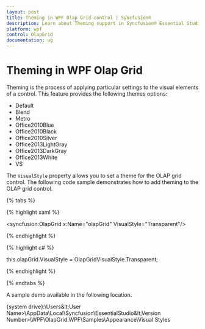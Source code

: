 ```yaml
---
layout: post
title: Theming in WPF Olap Grid control | Syncfusion®
description: Learn about Theming support in Syncfusion® Essential Studio® WPF Olap Grid control, its elements and more details.
platform: wpf
control: OlapGrid
documentation: ug
---
```


# Theming in WPF Olap Grid

Theming is the process of applying particular settings to the visual elements of a control. This feature provides the following themes options:

*	Default
*	Blend
*	Metro
*	Office2010Blue
*	Office2010Black
*	Office2010Silver
*	Office2013LightGray
*	Office2013DarkGray
*	Office2013White
*	VS

The `VisualStyle` property allows you to set a theme for the OLAP grid control. The following code sample demonstrates how to add theming to the OLAP grid control.

{% tabs %}
  
{% highlight xaml %}

<syncfusion:OlapGrid  x:Name="olapGrid" VisualStyle="Transparent"/>

{% endhighlight %}

{% highlight c# %}

this.olapGrid.VisualStyle = OlapGridVisualStyle.Transparent;

{% endhighlight %}

{% endtabs %}

A sample demo available in the following location.

{system drive}:\Users\&lt;User Name&gt;\AppData\Local\Syncfusion\EssentialStudio\&lt;Version Number&gt;\WPF\OlapGrid.WPF\Samples\Appearance\Visual Styles








